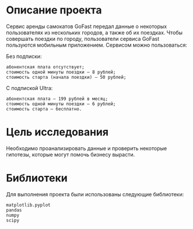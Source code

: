 # Описание проекта

Сервис аренды самокатов GoFast передал данные о некоторых пользователях из нескольких городов, а также об их поездках. Чтобы совершать поездки по городу, пользователи сервиса GoFast пользуются мобильным приложением. Сервисом можно пользоваться:

Без подписки:

	абонентская плата отсутствует;
	стоимость одной минуты поездки — 8 рублей;
	стоимость старта (начала поездки) — 50 рублей;

С подпиской Ultra:

	абонентская плата — 199 рублей в месяц;
	стоимость одной минуты поездки — 6 рублей;
	стоимость старта — бесплатно.

# Цель исследования

Необходимо проанализировать данные и проверить некоторые гипотезы, которые могут помочь бизнесу вырасти.

# Библиотеки

Для выполнения проекта были использованы следующие библиотеки:

	matplotlib.pyplot
	pandas
	numpy
	scipy